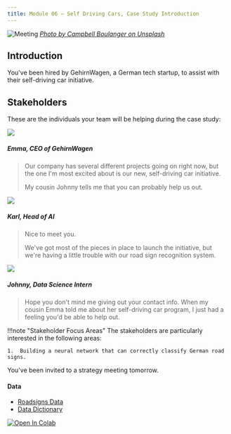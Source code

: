 ```yaml
---
title: Module 06 — Self Driving Cars, Case Study Introduction
---
```


![Meeting]({{URLROOT}}/shared/img/car.jpg)
*[Photo by Campbell Boulanger on Unsplash](https://unsplash.com/photos/3ZUsNJhi_Ik)*

## Introduction
You've been hired by GehirnWagen, a German tech startup, to assist with their self-driving car initiative.

## Stakeholders

These are the individuals your team will be helping during the case study:

<div class="dialogue">
	<img src="{{URLROOT}}/shared/img/emma.jpg">
	<h5>Emma, CEO of GehirnWagen</h5>
	<blockquote><p>Our company has several different projects going on right now, but the one I'm most excited about is our new, self-driving car initiative.</p><p>My cousin Johnny tells me that you can probably help us out.</p></blockquote>
</div>

<div class="dialogue">
	<img src="{{URLROOT}}/shared/img/karl.jpg">
	<h5>Karl, Head of AI</h5>
	<blockquote><p>Nice to meet you.</p><p>We've got most of the pieces in place to launch the initiative, but we're having a little trouble with our road sign recognition system.</p></blockquote>
</div>

<div class="dialogue">
	<img src="{{URLROOT}}/shared/img/johnny.jpg">
	<h5>Johnny, Data Science Intern</h5>
	<blockquote><p>Hope you don't mind me giving out your contact info. When my cousin Emma told me about her self-driving car program, I just had a feeling you'd be able to help out.</p>
	</blockquote>
</div>

!!!note "Stakeholder Focus Areas"
	The stakeholders are particularly interested in the following areas:

	1.	Building a neural network that can correctly classify German road signs.

You've been invited to a strategy meeting tomorrow. 

#### Data
* [Roadsigns Data](https://raw.githubusercontent.com/byui-cse/cse450-course/master/data/roadsigns.zip)
* [Data Dictionary](./signs-dictionary.txt)

[![Open In Colab](https://colab.research.google.com/assets/colab-badge.svg)](https://colab.research.google.com/github/byui-cse/cse450-course/blob/master/notebooks/Module_06.ipynb)

[^1]: [CEO photo by Amy Hirschi on Unsplash](https://unsplash.com/photos/b3AYk8HKCl0)

[^2]: [Head of AI photo by Ameer Basheer on Unsplash](https://unsplash.com/photos/ABuzWPku1Ug)

[^2]: [Data Science Intern photo by Fábio Lucas on Unsplash](https://unsplash.com/photos/iczrMDNuvzkml-pxK0Ovmw)